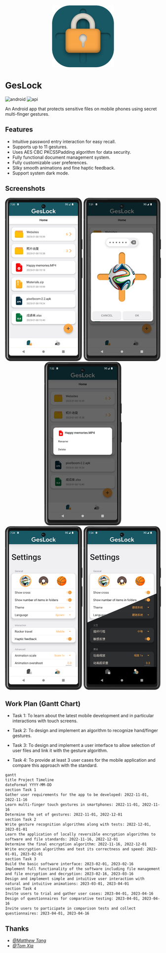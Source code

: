 <p align="center">
  <img width="200" src="https://raw.githubusercontent.com/JerryZhangZZY/album/main/geslock/ic_launcher_small.png">
</p>

# GesLock

![android](https://img.shields.io/badge/Android-7.0%2B-green)
![api](https://img.shields.io/badge/API-31%2B-yellow)

An Android app that protects sensitive files on mobile phones using secret multi-finger gestures.

## Features

- Intuitive password entry interaction for easy recall.
- Supports up to 11 gestures.
- Uses AES CBC PKCS5Padding algorithm for  data security.
- Fully functional document management system.
- Fully customizable user preferences.
- Silky smooth animations and fine haptic feedback.
- Support system dark mode.

## Screenshots

<div align="center">
  <img width="250" src="https://github.com/JerryZhangZZY/album/blob/main/geslock/1.0/geslock-1.0-home.png?raw=true" />
  <img width="250" src="https://github.com/JerryZhangZZY/album/blob/main/geslock/1.0/geslock-1.0-rocker.png?raw=true" />
  <img width="250" src="https://github.com/JerryZhangZZY/album/blob/main/geslock/1.0/geslock-1.0-edit.png?raw=true" />
</div>

<div align="center">
  <img width="250" src="https://github.com/JerryZhangZZY/album/blob/main/geslock/1.0/geslock-1.0-settings.png?raw=true" />
  <img width="250" src="https://github.com/JerryZhangZZY/album/blob/main/geslock/1.0/geslock-1.0-theme:language.png?raw=true" />
</div>

## Work Plan (Gantt Chart)

- Task 1: To learn about the latest mobile development and in particular interactions with touch screens.

- Task 2: To design and implement an algorithm to recognize hand/finger gestures.

- Task 3: To design and implement a user interface to allow selection of user files and link it with the gesture algorithm.

- Task 4: To provide at least 3 user cases for the mobile application and compare this approach with the standard.

```mermaid
gantt
title Project Timeline
dateFormat YYYY-MM-DD
section Task 1
Gather user requirements for the app to be developed: 2022-11-01, 2022-11-16
Learn multi-finger touch gestures in smartphones: 2022-11-01, 2022-11-16
Determine the set of gestures: 2022-11-01, 2022-12-01
section Task 2
Write gesture recognition algorithms along with tests: 2022-12-01, 2023-01-01
Learn the application of locally reversible encryption algorithms to software and file standards: 2022-11-16, 2022-12-01
Determine the final encryption algorithm: 2022-11-16, 2022-12-01
Write encryption algorithms and test its correctness and speed: 2023-01-01, 2023-02-01
section Task 3
Build the basic software interface: 2023-02-01, 2023-02-16
Implement full functionality of the software including file management and file encryption and decryption: 2023-02-16, 2023-03-16
Design and implement simple and intuitive user interaction with natural and intuitive animations: 2023-03-01, 2023-04-01
section Task 4
Invite users to trial and gather user cases: 2023-04-01, 2023-04-16
Design of questionnaires for comparative testing: 2023-04-01, 2023-04-16
Invite users to participate in comparison tests and collect questionnaires: 2023-04-01, 2023-04-16
```

## Thanks

- [*@Matthew Tang*](https://github.com/wctangcse)
- [*@Tom Xia*](https://github.com/TomXia)

